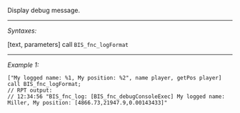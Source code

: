 Display debug message.


---
*Syntaxes:*

[text, parameters] call `BIS_fnc_logFormat`

---
*Example 1:*

```sqf
["My logged name: %1, My position: %2", name player, getPos player] call BIS_fnc_logFormat;
// RPT output:
// 12:34:56 "BIS_fnc_log: [BIS_fnc_debugConsoleExec] My logged name: Miller, My position: [4866.73,21947.9,0.00143433]"
```